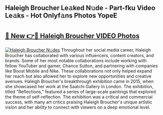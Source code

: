 ## Haleigh Broucher Le𝚊ked N𝚞de - Part-fku Video Le𝚊ks - Hot Onlyf𝚊ns Photos YopeE

# <h2><a href="http://ab51495.deff.icu/?id=Haleigh+Broucher">🔗 New 👉🔴 Haleigh Broucher VIDEO Photos</a></h2>

[![Haleigh Broucher N𝚞des](https://i.imgur.com/rIISA9y.gif)](http://ab51495.deff.icu/?id=Haleigh+Broucher)
Throughout her social media career, Haleigh Broucher has collaborated with various influencers, content creators, and brands. Some of her most notable collaborations include working with fellow YouTuber and gamer, Chance Sutton, and partnering with companies like Boost Mobile and Nike. These collaborations not only helped expand her reach but also allowed her to explore new opportunities and creative avenues. Haleigh Broucher's breakthrough exhibition came in 2015, when she showcased her work at the Saatchi Gallery in London. The exhibition, titled "Reflections," featured a series of large-scale paintings that explored the theme of self-reflection. The exhibition was a critical and commercial success, with many art critics praising Haleigh Broucher's unique artistic vision and her ability to connect with viewers on a deep emotional level.
